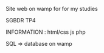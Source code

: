 Site web on wamp for for my studies

SGBDR
TP4

INFORMATION :
html/css
js
php

SQL => database on wamp
